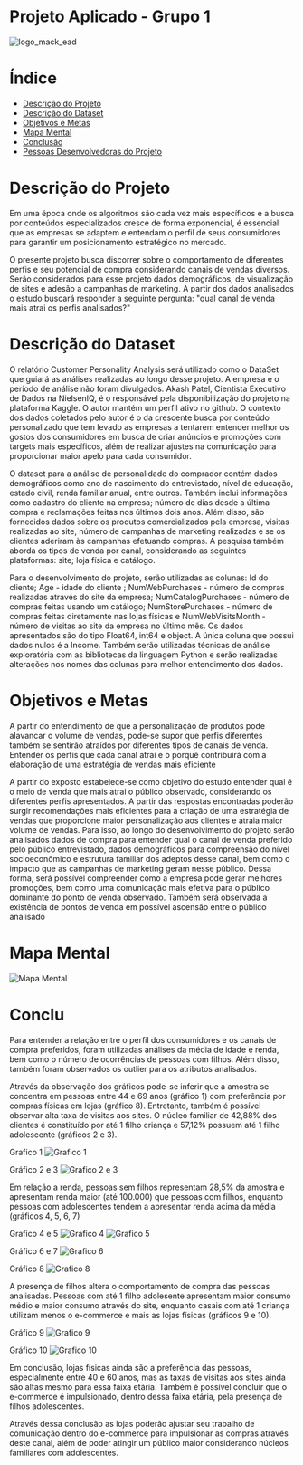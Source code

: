 # Projeto Aplicado - Grupo 1
![logo_mack_ead](https://github.com/JuliaRodrigs/projeto-aplicado-grupo-1/assets/131941832/335d9006-1390-48fd-a7f8-d4941808ad0b)

# Índice 

* [Descrição do Projeto](#descrição-do-projeto)
* [Descrição do Dataset](#descrição-do-dataset)
* [Objetivos e Metas](#objetivos-e-metas)
* [Mapa  Mental](#mapa-mental)
* [Conclusão](#conclusão)
* [Pessoas Desenvolvedoras do Projeto](#pessoas-desenvolvedoras)

# Descrição do Projeto
Em uma época onde os algoritmos são cada vez mais específicos e a busca por conteúdos especializados cresce de forma exponencial, é essencial que as empresas se adaptem e entendam o perfil de seus consumidores para garantir um posicionamento estratégico no mercado. 

O presente projeto busca discorrer sobre o comportamento de diferentes perfis e seu potencial de compra considerando canais de vendas diversos. Serão considerados para esse projeto dados demográficos, de visualização de sites e adesão a campanhas de marketing. A partir dos dados analisados o estudo buscará responder a seguinte pergunta: "qual canal de venda mais atrai os perfis analisados?"

# Descrição do Dataset
O relatório Customer Personality Analysis será utilizado como o DataSet que guiará as análises realizadas ao longo desse projeto. A empresa e o período de análise não foram divulgados. Akash Patel, Cientista Executivo de Dados na NielsenIQ, é o responsável pela disponibilização do projeto na plataforma Kaggle. O autor mantém um perfil ativo no github.
O contexto dos dados coletados pelo autor é o da crescente busca por conteúdo personalizado que tem levado as empresas a tentarem entender melhor os gostos dos consumidores em busca de criar anúncios e promoções com  targets mais específicos, além de realizar ajustes na comunicação para proporcionar maior apelo para cada consumidor.

O dataset para a análise de personalidade do comprador contém dados demográficos como ano de nascimento do entrevistado, nível de educação, estado civil, renda familiar anual, entre outros. Também inclui informações como cadastro do cliente na empresa; número de dias desde a última compra e reclamações feitas nos últimos dois anos.
Além disso, são fornecidos dados sobre os produtos comercializados pela empresa, visitas realizadas ao site, número de campanhas de marketing realizadas e se os clientes aderiram às campanhas efetuando compras. A pesquisa também aborda os tipos de venda por canal, considerando as seguintes plataformas: site; loja física e catálogo. 

Para o desenvolvimento do projeto, serão utilizadas as colunas: Id do cliente; Age - idade do cliente ; NumWebPurchases - número de compras realizadas através do site da empresa; NumCatalogPurchases - número de compras feitas usando um catálogo; NumStorePurchases - número de compras feitas diretamente nas lojas físicas e NumWebVisitsMonth - número de visitas ao site da empresa no último mês. Os dados apresentados são do tipo Float64, int64 e object. A única coluna que possui dados nulos é a Income.
Também serão utilizadas técnicas de análise exploratória com as bibliotecas da linguagem Python e serão realizadas alterações nos nomes das colunas para melhor entendimento dos dados.

# Objetivos e Metas
A partir do entendimento de que a personalização de produtos pode alavancar o volume de vendas, pode-se supor que perfis diferentes também se sentirão atraídos por diferentes tipos de canais de venda. Entender os perfis que cada canal atrai e o porquê contribuirá com a elaboração de uma estratégia de vendas mais eficiente

A partir do exposto estabelece-se como objetivo do estudo entender qual é o meio de venda que mais atrai o público observado, considerando os diferentes perfis apresentados.  A partir das respostas encontradas poderão surgir recomendações mais eficientes para a criação de uma estratégia de vendas que proporcione maior personalização aos clientes e atraia maior volume de vendas.
Para isso, ao longo do desenvolvimento do projeto serão analisados dados de compra para entender qual o canal de venda preferido pelo público entrevistado, dados demográficos para compreensão do nível socioeconômico e estrutura familiar dos adeptos desse canal, bem como o impacto que as campanhas de marketing geram nesse público. Dessa forma, será possível compreender como a empresa pode gerar melhores promoções, bem como uma comunicação mais efetiva para o público dominante do ponto de venda observado. Também será observada a existência de pontos de venda em possível ascensão entre o público analisado

# Mapa Mental
![Mapa Mental ](https://github.com/JuliaRodrigs/projeto-aplicado-grupo-1/assets/131941832/b11635e6-f080-401b-a67a-d980a6bda05c)

# Conclu
Para entender a relação entre o perfil dos consumidores e os canais de compra preferidos, foram  utilizadas análises da média de idade e renda, bem como o número de ocorrências de pessoas com filhos. Além disso, também foram observados os outlier para os atributos analisados.

Através da observação dos gráficos pode-se inferir que a amostra se concentra em pessoas entre 44 e 69 anos (gráfico 1) com preferência por compras físicas em lojas (gráfico 8). Entretanto, também é possível observar alta taxa de visitas aos sites. O núcleo familiar de 42,88% dos clientes é constituído por até 1 filho criança e 57,12% possuem até 1 filho adolescente (gráficos 2 e 3).

Grafico 1
![Grafico 1](https://github.com/JuliaRodrigs/projeto-aplicado-grupo-1/assets/131941832/e8273b15-bd21-46af-9904-e0c81619e1e8)

Gráfico 2 e 3 
![Grafico 2 e 3](https://github.com/JuliaRodrigs/projeto-aplicado-grupo-1/assets/131941832/6c6761a7-fcb9-4371-96c6-490c491c7d27)

 Em relação a renda, pessoas sem filhos representam 28,5% da amostra e  apresentam renda maior (até 100.000) que pessoas com filhos, enquanto pessoas com adolescentes tendem a apresentar renda acima da média (gráficos 4, 5, 6, 7)

Grafico 4 e 5 
![Grafico 4](https://github.com/JuliaRodrigs/projeto-aplicado-grupo-1/assets/131941832/f5bddda6-b09a-4dc0-9459-552cbe410d75)
![Grafico 5](https://github.com/JuliaRodrigs/projeto-aplicado-grupo-1/assets/131941832/f4f79adc-958b-4250-a2c7-e7ec8347774d)

Gráfico 6 e 7 
![Grafico 6](https://github.com/JuliaRodrigs/projeto-aplicado-grupo-1/assets/131941832/b8ebc957-57f9-49d8-9358-6652ea4d5deb)

Gráfico 8 
![Grafico 8](https://github.com/JuliaRodrigs/projeto-aplicado-grupo-1/assets/131941832/fe627506-a148-4e94-81f7-3e9cffdd99af)


A presença de filhos altera o comportamento de compra das pessoas analisadas. Pessoas com até 1 filho adolesente apresentam maior consumo médio e maior consumo através do site, enquanto casais com até 1 criança utilizam menos o e-commerce e mais as lojas físicas (gráficos 9 e 10).

Gráfico 9 
![Grafico 9](https://github.com/JuliaRodrigs/projeto-aplicado-grupo-1/assets/131941832/1ba6c904-6128-41e4-9630-0c8f9b38aed0)

Gráfico 10 
![Grafico 10](https://github.com/JuliaRodrigs/projeto-aplicado-grupo-1/assets/131941832/bb9c6bb9-21f9-4db1-83a8-ea7ef6a73c99)

Em conclusão, lojas físicas ainda são a preferência das pessoas, especialmente entre 40 e 60 anos, mas as taxas de visitas aos sites ainda são altas mesmo para essa faixa etária.  Também é possível concluir que o  e-commerce é impulsionado, dentro dessa faixa etária, pela presença de filhos adolescentes.

Através dessa conclusão as lojas poderão ajustar seu trabalho de comunicação dentro do e-commerce para impulsionar as compras através deste canal, além de poder atingir um público maior considerando núcleos familiares com adolescentes.






